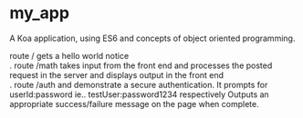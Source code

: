 # my_app
A Koa application, using ES6 and concepts of object oriented programming.<br/>



route /     gets a hello world notice<br/>.
route /math takes input from the front end and processes the posted request in the server and displays output in the front end<br/>.
route /auth and demonstrate a secure authentication. It prompts for userId:password ie.. testUser:password1234 respectively
            Outputs an appropriate success/failure message on the page when complete.
